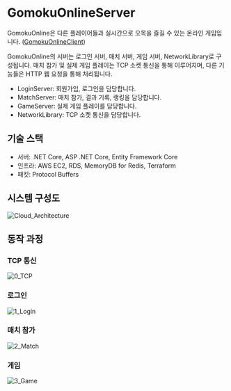 # GomokuOnlineServer
GomokuOnline은 다른 플레이어들과 실시간으로 오목을 즐길 수 있는 온라인 게임입니다. ([GomokuOnlineClient](https://github.com/aajuy/GomokuOnlineClient))

GomokuOnline의 서버는 로그인 서버, 매치 서버, 게임 서버, NetworkLibrary로 구성됩니다. 매치 참가 및 실제 게임 플레이는 TCP 소켓 통신을 통해 이루어지며, 다른 기능들은 HTTP 웹 요청을 통해 처리됩니다.
- LoginServer: 회원가입, 로그인을 담당합니다.
- MatchServer: 매치 참가, 결과 기록, 랭킹을 담당합니다.
- GameServer: 실제 게임 플레이를 담당합니다.
- NetworkLibrary: TCP 소켓 통신을 담당합니다.
## 기술 스택
- 서버: .NET Core, ASP .NET Core, Entity Framework Core
- 인프라: AWS EC2, RDS, MemoryDB for Redis, Terraform
- 패킷: Protocol Buffers

## 시스템 구성도
![Cloud_Architecture](https://github.com/aajuy/GomokuOnlineServer/assets/88243441/bbd5f2fc-4244-4a37-b366-32596c7d6499)

## 동작 과정
### TCP 통신
![0_TCP](https://github.com/aajuy/GomokuOnlineServer/assets/88243441/ad5e1581-befc-48d1-9b2a-71a72fd76591)

### 로그인
![1_Login](https://github.com/aajuy/GomokuOnlineServer/assets/88243441/e78ec8da-df19-4ff3-a265-a3c9ed977379)

### 매치 참가
![2_Match](https://github.com/aajuy/GomokuOnlineServer/assets/88243441/a6a72ff4-5b5f-4cea-9806-3a9acb03bb60)

### 게임
![3_Game](https://github.com/aajuy/GomokuOnlineServer/assets/88243441/49da5061-71f3-4b4e-9797-f73cbd59502e)
